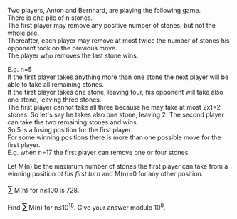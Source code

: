 <p>
Two players, Anton and Bernhard, are playing the following game.<br />
There is one pile of n stones.<br />
The first player may remove any positive number of stones, but not the whole pile.<br />
Thereafter, each player may remove at most twice the number of stones his opponent took on the previous move.<br />
The player who removes the last stone wins.
</p>
<p>
E.g. n=5<br />
If the first player takes anything more than one stone the next player will be able to take all remaining stones.<br />
If the first player takes one stone, leaving four, his opponent will take also one stone, leaving three stones.<br />
The first player cannot take all three because he may take at most 2x1=2 stones. So let's say he takes also one stone, leaving 2. The second player can take the two remaining stones and wins.<br />
So 5 is a losing position for the first player.<br />
For some winning positions there is more than one possible move for the first player.<br />
E.g. when n=17 the first player can remove one or four stones.
</p>
<p>
Let M(n) be the maximum number of stones the first player can take from a winning position <i>at his first turn</i> and M(n)=0 for any other position.
</p>
<p>
<span style="font-size:larger;"><span style="font-size:larger;">∑</span></span> M(n) for n≤100 is 728.
</p>
<p>
Find  <span style="font-size:larger;"><span style="font-size:larger;">∑</span></span> M(n) for n≤10<sup>18</sup>.
Give your answer modulo 10<sup>8</sup>.
</p>
